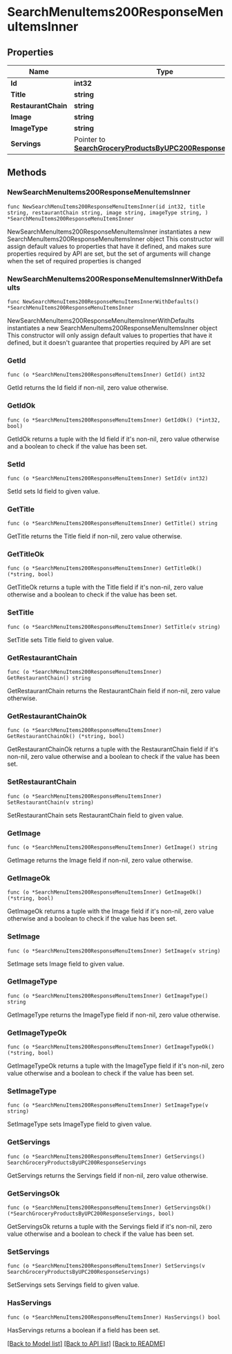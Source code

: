 # SearchMenuItems200ResponseMenuItemsInner

## Properties

Name | Type | Description | Notes
------------ | ------------- | ------------- | -------------
**Id** | **int32** |  | 
**Title** | **string** |  | 
**RestaurantChain** | **string** |  | 
**Image** | **string** |  | 
**ImageType** | **string** |  | 
**Servings** | Pointer to [**SearchGroceryProductsByUPC200ResponseServings**](SearchGroceryProductsByUPC200ResponseServings.md) |  | [optional] 

## Methods

### NewSearchMenuItems200ResponseMenuItemsInner

`func NewSearchMenuItems200ResponseMenuItemsInner(id int32, title string, restaurantChain string, image string, imageType string, ) *SearchMenuItems200ResponseMenuItemsInner`

NewSearchMenuItems200ResponseMenuItemsInner instantiates a new SearchMenuItems200ResponseMenuItemsInner object
This constructor will assign default values to properties that have it defined,
and makes sure properties required by API are set, but the set of arguments
will change when the set of required properties is changed

### NewSearchMenuItems200ResponseMenuItemsInnerWithDefaults

`func NewSearchMenuItems200ResponseMenuItemsInnerWithDefaults() *SearchMenuItems200ResponseMenuItemsInner`

NewSearchMenuItems200ResponseMenuItemsInnerWithDefaults instantiates a new SearchMenuItems200ResponseMenuItemsInner object
This constructor will only assign default values to properties that have it defined,
but it doesn't guarantee that properties required by API are set

### GetId

`func (o *SearchMenuItems200ResponseMenuItemsInner) GetId() int32`

GetId returns the Id field if non-nil, zero value otherwise.

### GetIdOk

`func (o *SearchMenuItems200ResponseMenuItemsInner) GetIdOk() (*int32, bool)`

GetIdOk returns a tuple with the Id field if it's non-nil, zero value otherwise
and a boolean to check if the value has been set.

### SetId

`func (o *SearchMenuItems200ResponseMenuItemsInner) SetId(v int32)`

SetId sets Id field to given value.


### GetTitle

`func (o *SearchMenuItems200ResponseMenuItemsInner) GetTitle() string`

GetTitle returns the Title field if non-nil, zero value otherwise.

### GetTitleOk

`func (o *SearchMenuItems200ResponseMenuItemsInner) GetTitleOk() (*string, bool)`

GetTitleOk returns a tuple with the Title field if it's non-nil, zero value otherwise
and a boolean to check if the value has been set.

### SetTitle

`func (o *SearchMenuItems200ResponseMenuItemsInner) SetTitle(v string)`

SetTitle sets Title field to given value.


### GetRestaurantChain

`func (o *SearchMenuItems200ResponseMenuItemsInner) GetRestaurantChain() string`

GetRestaurantChain returns the RestaurantChain field if non-nil, zero value otherwise.

### GetRestaurantChainOk

`func (o *SearchMenuItems200ResponseMenuItemsInner) GetRestaurantChainOk() (*string, bool)`

GetRestaurantChainOk returns a tuple with the RestaurantChain field if it's non-nil, zero value otherwise
and a boolean to check if the value has been set.

### SetRestaurantChain

`func (o *SearchMenuItems200ResponseMenuItemsInner) SetRestaurantChain(v string)`

SetRestaurantChain sets RestaurantChain field to given value.


### GetImage

`func (o *SearchMenuItems200ResponseMenuItemsInner) GetImage() string`

GetImage returns the Image field if non-nil, zero value otherwise.

### GetImageOk

`func (o *SearchMenuItems200ResponseMenuItemsInner) GetImageOk() (*string, bool)`

GetImageOk returns a tuple with the Image field if it's non-nil, zero value otherwise
and a boolean to check if the value has been set.

### SetImage

`func (o *SearchMenuItems200ResponseMenuItemsInner) SetImage(v string)`

SetImage sets Image field to given value.


### GetImageType

`func (o *SearchMenuItems200ResponseMenuItemsInner) GetImageType() string`

GetImageType returns the ImageType field if non-nil, zero value otherwise.

### GetImageTypeOk

`func (o *SearchMenuItems200ResponseMenuItemsInner) GetImageTypeOk() (*string, bool)`

GetImageTypeOk returns a tuple with the ImageType field if it's non-nil, zero value otherwise
and a boolean to check if the value has been set.

### SetImageType

`func (o *SearchMenuItems200ResponseMenuItemsInner) SetImageType(v string)`

SetImageType sets ImageType field to given value.


### GetServings

`func (o *SearchMenuItems200ResponseMenuItemsInner) GetServings() SearchGroceryProductsByUPC200ResponseServings`

GetServings returns the Servings field if non-nil, zero value otherwise.

### GetServingsOk

`func (o *SearchMenuItems200ResponseMenuItemsInner) GetServingsOk() (*SearchGroceryProductsByUPC200ResponseServings, bool)`

GetServingsOk returns a tuple with the Servings field if it's non-nil, zero value otherwise
and a boolean to check if the value has been set.

### SetServings

`func (o *SearchMenuItems200ResponseMenuItemsInner) SetServings(v SearchGroceryProductsByUPC200ResponseServings)`

SetServings sets Servings field to given value.

### HasServings

`func (o *SearchMenuItems200ResponseMenuItemsInner) HasServings() bool`

HasServings returns a boolean if a field has been set.


[[Back to Model list]](../README.md#documentation-for-models) [[Back to API list]](../README.md#documentation-for-api-endpoints) [[Back to README]](../README.md)


